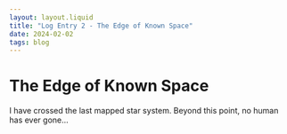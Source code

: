 ```yaml
---
layout: layout.liquid
title: "Log Entry 2 - The Edge of Known Space"
date: 2024-02-02
tags: blog
---
```


# The Edge of Known Space

I have crossed the last mapped star system. Beyond this point, no human has ever gone...

<!-- AI Generated. Model: ChatGPT-4. Prompt: "Write a blog post from the perspective of a lone interstellar explorer venturing beyond the last known star system." -->

